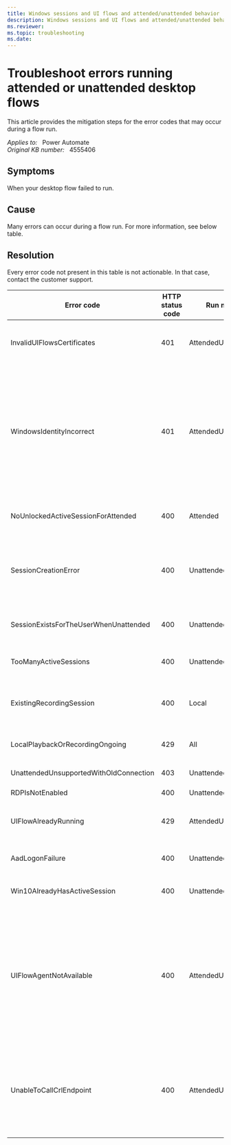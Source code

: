 ```yaml
---
title: Windows sessions and UI flows and attended/unattended behavior
description: Windows sessions and UI flows and attended/unattended behavior. Troubleshoot errors running attended or unattended desktop flows.
ms.reviewer: 
ms.topic: troubleshooting
ms.date: 
---
```

# Troubleshoot errors running attended or unattended desktop flows

This article provides the mitigation steps for the error codes that may occur during a flow run.

_Applies to:_ &nbsp; Power Automate  
_Original KB number:_ &nbsp; 4555406

## Symptoms

When your desktop flow failed to run.

## Cause

Many errors can occur during a flow run. For more information, see below table.

## Resolution

Every error code not present in this table is not actionable. In that case, contact the customer support.

|Error code|HTTP status code|Run mode|Mitigation Steps|
|---|---|---|---|
|InvalidUIFlowsCertificates|401|AttendedUnattended|You'll need to install the latest version of desktop flows on your machine. (The security certificate of the desktop flows app has expired.)|
|WindowsIdentityIncorrect|401|AttendedUnattended|Check that you can sign in to the machine using the connection credentials. Below are supported format:</br>- domain\username -> domain account (domain and AAD)</br>- username@domain... -> AAD account</br>- username -> local account</br>- machine name\username -> local account</br>- local\username -> local account</br>- .\username -> local account|
|NoUnlockedActiveSessionForAttended|400|Attended|Check that you are logged in with the correct user and that the session is unlocked on the machine.|
|SessionCreationError|400|Unattended|Check requirements for unattended scenario:</br>- User the user specified in your connection is a member of the Remote Desktop Users group</br>- Remote Desktop is enabled on the computer|
|SessionExistsForTheUserWhenUnattended|400|Unattended|Check that you are not logged in with the same user (whatever the state of the session) on the machine.|
|TooManyActiveSessions|400|Unattended|Windows Server only.</br>You need to log off at least one active session on the machine.|
|ExistingRecordingSession|400|Local|Windows Server only. Check that there is no other user connected to the machine launching a recording or a test playback.|
|LocalPlaybackOrRecordingOngoing|429|All|Check that there is no recording nor test playback ongoing on the machine for the same user session.|
|UnattendedUnsupportedWithOldConnection|403|Unattended|You need to create a new connection on the portal.|
|RDPIsNotEnabled|400|Unattended|You need to enable Remote Desktop on the machine.|
|UIFlowAlreadyRunning|429|AttendedUnattended|A desktop flow is already running on the machine. You need to wait for its completion.|
|AadLogonFailure|400|Unattended|You need to disable Network Level Authentication (NLA) on the machine if you want to use AAD credentials.|
|Win10AlreadyHasActiveSession|400|Unattended|Windows 10 only. You need to log off from the active session on the machine.|
|UIFlowAgentNotAvailable|400|AttendedUnattended|You need to confirm that the service uiflowservice is up and running on your machine. If you have this error when trying to start uiflowservice, go to the following article: [UI flows run failure: Could not start UI flows due to security policy](https://support.microsoft.com/help/4564550/).:::image type="content" source="media/troubleshoot-errors-running-attended-or-unattended-desktop-flows/warning.png" alt-text="UIFlowService manual start fail.":::|
|UnableToCallCrlEndpoint|400|AttendedUnattended|You need to ensure the revocation list for the certificates can be checked. Ensure that the CRL services are not blocked on the target machine. The services that must be contacted are listed in this article: [Limits for automated, scheduled, and instant flows](/power-automate/limits-and-config#ui-flows-required-services)|
|||||
